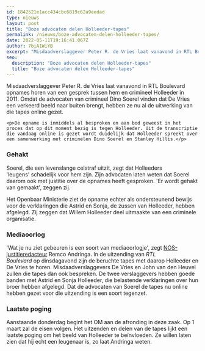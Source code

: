 ```yaml
---
id: 1842521e1acc434cbc6819c62a9eedad
type: nieuws
layout: post
title: "Boze advocaten delen Holleeder-tapes"
permalink: /nieuws/boze-advocaten-delen-holleeder-tapes/
date: 2022-05-11T19:16:41.067Z
author: 7biA1WiYB
excerpt: "Misdaadverslaggever Peter R. de Vries laat vanavond in RTL Boulevard opnames horen van een gesprek tussen hem en crimineel Holleeder in 2011. Omdat de advocaten van crimineel Dino Soerel vinden dat De Vries een verkeerd beeld naar buiten brengt, hebben ze nu al de uitwerking van die tapes online gezet.  "
seo:
  description: "Boze advocaten delen Holleeder-tapes"
  title: "Boze advocaten delen Holleeder-tapes"
---
```

Misdaadverslaggever Peter R. de Vries laat vanavond in RTL Boulevard opnames horen van een gesprek tussen hem en crimineel Holleeder in 2011. Omdat de advocaten van crimineel Dino Soerel vinden dat De Vries een verkeerd beeld naar buiten brengt, hebben ze nu al de uitwerking van die tapes online gezet.  

    <p>De opname is inmiddels al besproken en aan bod geweest in het proces dat op dit moment bezig is tegen Holleeder. Uit de transcriptie die vandaag online is gezet wordt duidelijk dat Holleeder spreekt over een samenwerking met criminelen Dino Soerel en Stanley Hillis.</p>
<h3>Gehakt</h3>
<p>Soerel, die een levenslange celstraf uitzit, zegt dat Holleeders 'leugens' schadelijk voor hem zijn. Zijn advocaten laten weten dat Soerel daarom ook met justitie over de opnames heeft gesproken. 'Er wordt gehakt van gemaakt', zeggen zij.</p>
<p>Het Openbaar Ministerie ziet de opname echter als ondersteunend bewijs voor de verklaringen die Astrid en Sonja, de zussen van Holleeder, hebben afgelegd. Zij zeggen dat Willem Holleeder deel uitmaakte van een criminele organisatie.</p>
<h3>Mediaoorlog</h3>
<p>'Wat je nu ziet gebeuren is een soort van mediaoorlogje', zegt <a href="https://nos.nl/artikel/2271629-boze-advocaten-zetten-gesprek-holleeder-peter-r-de-vries-online.html" target="_blank">NOS-justitieredacteur</a> Remco Andringa. In de uitzending van <em>RTL Boulevard</em> op dinsdagavond zijn de beruchte tapes met daarop Holleeder en De Vries te horen. Misdaadverslaggevers De Vries en John van den Heuvel zullen die tapes dan ook bespreken. De twee verslaggevers hebben goede banden met Astrid en Sonja Holleeder, die belastende verklaringen over hun broer hebben afgelegd. Dat de advocaten van Soerel de tapes nu online hebben gezet voor die uitzending is een soort tegenzet.</p>
<h3>Laatste poging</h3>
<p>Aanstaande donderdag begint het OM aan de afronding in deze zaak. Op 1 maart zal de eisen volgen. Het uitzenden en delen van de tapes lijkt een laatste poging om het beeld van Holleeder te beïnvloeden. Ze willen laten zien dat hij echt een leugenaar is, zo laat Andringa weten.</p>  
